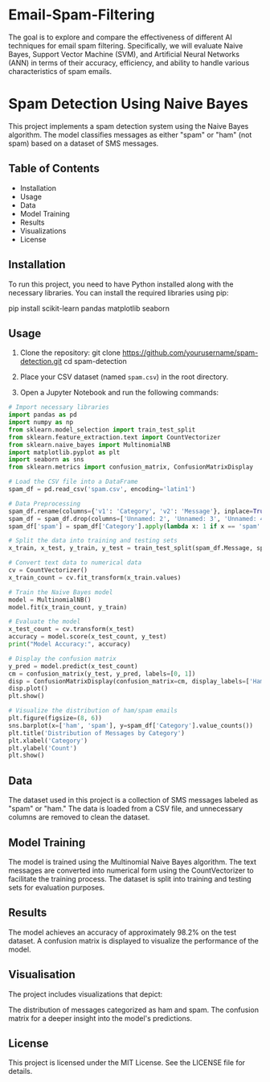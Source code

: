 # Email-Spam-Filtering
The goal is to explore and compare the effectiveness of different AI techniques for email spam filtering. Specifically, we will evaluate Naive Bayes, Support Vector Machine (SVM), and Artificial Neural Networks (ANN) in terms of their accuracy, efficiency, and ability to handle various characteristics of spam emails.

# Spam Detection Using Naive Bayes

This project implements a spam detection system using the Naive Bayes algorithm. The model classifies messages as either "spam" or "ham" (not spam) based on a dataset of SMS messages.

## Table of Contents

- Installation
- Usage
- Data
- Model Training
- Results
- Visualizations
- License
  
## Installation

To run this project, you need to have Python installed along with the necessary libraries. You can install the required libraries using pip:

pip install scikit-learn pandas matplotlib seaborn

## Usage

1. Clone the repository:
   git clone https://github.com/yourusername/spam-detection.git
   cd spam-detection

2. Place your CSV dataset (named `spam.csv`) in the root directory.

3. Open a Jupyter Notebook and run the following commands:

```python
# Import necessary libraries
import pandas as pd
import numpy as np
from sklearn.model_selection import train_test_split
from sklearn.feature_extraction.text import CountVectorizer
from sklearn.naive_bayes import MultinomialNB
import matplotlib.pyplot as plt
import seaborn as sns
from sklearn.metrics import confusion_matrix, ConfusionMatrixDisplay

# Load the CSV file into a DataFrame
spam_df = pd.read_csv('spam.csv', encoding='latin1')

# Data Preprocessing
spam_df.rename(columns={'v1': 'Category', 'v2': 'Message'}, inplace=True)
spam_df = spam_df.drop(columns=['Unnamed: 2', 'Unnamed: 3', 'Unnamed: 4'], axis=1)
spam_df['spam'] = spam_df['Category'].apply(lambda x: 1 if x == 'spam' else 0)

# Split the data into training and testing sets
x_train, x_test, y_train, y_test = train_test_split(spam_df.Message, spam_df.spam, test_size=0.3, random_state=42)

# Convert text data to numerical data
cv = CountVectorizer()
x_train_count = cv.fit_transform(x_train.values)

# Train the Naive Bayes model
model = MultinomialNB()
model.fit(x_train_count, y_train)

# Evaluate the model
x_test_count = cv.transform(x_test)
accuracy = model.score(x_test_count, y_test)
print("Model Accuracy:", accuracy)

# Display the confusion matrix
y_pred = model.predict(x_test_count)
cm = confusion_matrix(y_test, y_pred, labels=[0, 1])
disp = ConfusionMatrixDisplay(confusion_matrix=cm, display_labels=['Ham', 'Spam'])
disp.plot()
plt.show()

# Visualize the distribution of ham/spam emails
plt.figure(figsize=(8, 6))
sns.barplot(x=['ham', 'spam'], y=spam_df['Category'].value_counts())
plt.title('Distribution of Messages by Category')
plt.xlabel('Category')
plt.ylabel('Count')
plt.show()
```

## Data
The dataset used in this project is a collection of SMS messages labeled as "spam" or "ham." The data is loaded from a CSV file, and unnecessary columns are removed to clean the dataset.

## Model Training
The model is trained using the Multinomial Naive Bayes algorithm. The text messages are converted into numerical form using the CountVectorizer to facilitate the training process. The dataset is split into training and testing sets for evaluation purposes.

## Results
The model achieves an accuracy of approximately 98.2% on the test dataset. A confusion matrix is displayed to visualize the performance of the model.

## Visualisation
The project includes visualizations that depict:

The distribution of messages categorized as ham and spam.
The confusion matrix for a deeper insight into the model's predictions.

## License
This project is licensed under the MIT License. See the LICENSE file for details.
